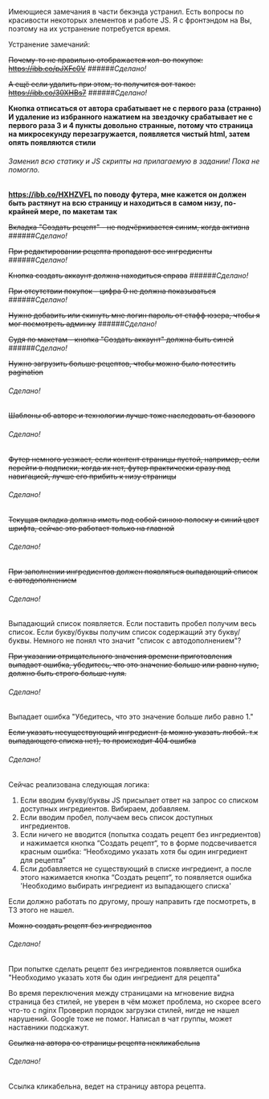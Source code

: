Имеющиеся замечания в части бекэнда устранил. 
Есть вопросы по красивости некоторых элементов и работе JS.
Я с фронтэндом на Вы, поэтому на их устранение потребуется время.


Устранение замечаний:

~~Почему-то не правильно отображается кол-во покупок: https://ibb.co/pJXFc0V~~
######_Сделано!_

~~А ещё если удалить при этом, то получится вот такое: https://ibb.co/30XHBs7~~
######_Сделано!_

**Кнопка отписаться от автора срабатывает не с первого раза (странно)
И удаление из избранного нажатием на звездочку срабатывает не с первого раза
3 и 4 пункты довольно странные, потому что страница на микросекунду перезагружается, появляется чистый html, затем опять появляются стили**
###### _Заменил всю статику и JS скрипты на прилагаемую в задании! Пока не помогло._ 

**https://ibb.co/HXHZVFL по поводу футера, мне кажется он должен быть растянут на всю страницу и находиться в самом низу, по-крайней мере, по макетам так**

~~Вкладка "Создать рецепт" - не подчёркивается синим, когда активна~~
######_Сделано!_

~~При редактировании рецепта пропадают все ингредиенты~~
######_Сделано!_

~~Кнопка создать аккаунт должна находиться справа~~
######_Сделано!_

~~При отсутствии покупок - цифра 0 не должна показываться~~
######_Сделано!_

~~Нужно добавить или скинуть мне логин пароль от стафф юзера, чтобы я мог посмотреть админку~~
######_Сделано!_

~~Судя по макетам - кнопка "Создать аккаунт" должна быть синей~~
######_Сделано!_


~~Нужно загрузить больше рецептов, чтобы можно было потестить pagination~~

###### _Сделано!_

~~Шаблоны об авторе и технологии лучше тоже наследовать от базового~~

###### _Сделано!_

~~Футер немного уезжает, если контент страницы пустой, например, если перейти в подписки, когда их нет, футер практически сразу под навигацией, лучше его прибить к низу страницы~~
###### _Сделано!_

~~Текущая вкладка должна иметь под собой синюю полоску и синий цвет шрифта, сейчас это работает только на главной~~

###### _Сделано!_

~~При заполнении ингредиентов должен появляться выпадающий список с автодополнением~~
###### _Сделано!_

Выпадающий список появляется. Если поставить пробел получим весь список.
Если букву/буквы получим список содержащий эту букву/буквы.
Немного не понял что значит "список с автодополнением"?

~~При указании отрицательного значения времени приготовления выпадает ошибка, убедитесь, что это значение больше или равно нулю, должно быть строго больше нуля.~~
###### _Сделано!_

Выпадает ошибка "Убедитесь, что это значение больше либо равно 1." 

~~Если указать несуществующий ингредиент (а можно указать любой. т.к выпадающего списка нет), то происходит 404 ошибка~~
###### _Сделано!_

Сейчас реализована следующая логика:
1. Если вводим букву/буквы JS присылает ответ на запрос со списком доступных ингредиентов. Вибираем, добавляем.
2. Если вводим пробел, получаем весь список доступных ингредиентов.
3. Если ничего не вводится (попытка создать рецепт без ингредиентов) и нажимается кнопка “Создать рецепт“, то в форме подсвечивается красным  ошибка: “Необходимо указать хотя бы один ингредиент для рецепта”
4. Если добавляется не существующий в списке ингредиент, а после этого нажимается кнопка “Создать рецепт“, то появляется ошибка 'Необходимо выбирать ингредиент из выпадающего списка'

Если должно работать по другому, прошу направить где посмотреть, в ТЗ этого не нашел.

~~Можно создать рецепт без ингредиентов~~
###### _Сделано!_
При попытке сделать рецепт без ингредиентов появляется ошибка "Необходимо указать хотя бы один ингредиент для рецепта"

Во время переключения между страницами на мгновение видна страница без стилей, не уверен в чём может проблема, но скорее всего что-то с nginx
Проверил порядок загрузки стилей, нигде не нашел нарушений.
Google тоже не помог. Написал в чат группы, может наставники подскажут.


~~Ссылка на автора со страницы рецепта некликабельна~~

###### _Сделано!_

Ссылка кликабельна, ведет на страницу автора рецепта.